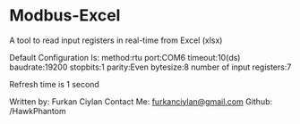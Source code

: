 # Modbus-Excel
A tool to read input registers in real-time from Excel (xlsx)

Default Configuration Is: 
method:rtu 
port:COM6 
timeout:10(ds) 
baudrate:19200 
stopbits:1 
parity:Even 
bytesize:8 
number of input registers:7
  
Refresh time is 1 second

Written by: Furkan Ciylan
Contact Me: furkanciylan@gmail.com
Github: /HawkPhantom
